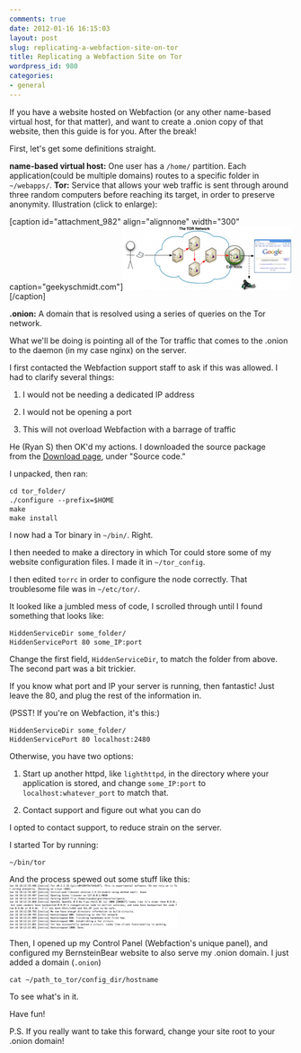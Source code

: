 ```yaml
---
comments: true
date: 2012-01-16 16:15:03
layout: post
slug: replicating-a-webfaction-site-on-tor
title: Replicating a Webfaction Site on Tor
wordpress_id: 980
categories:
- general
---
```


If you have a website hosted on Webfaction (or any other name-based virtual host, for that matter), and want to create a .onion copy of that website, then this guide is for you. After the break!



First, let's get some definitions straight.

**name-based virtual host:** One user has a `/home/` partition. Each application(could be multiple domains) routes to a specific folder in `~/webapps/`.
**Tor:** Service that allows your web traffic is sent through around three random computers before reaching its target, in order to preserve anonymity. Illustration (click to enlarge):

[caption id="attachment_982" align="alignnone" width="300" caption="geekyschmidt.com"][![](/static/images/wp-content/uploads/2012/01/Tor-HTTP-Transmission-300x113.png)](/static/images/wp-content/uploads/2012/01/Tor-HTTP-Transmission.png)[/caption]

**.onion:** A domain that is resolved using a series of queries on the Tor network.

What we'll be doing is pointing all of the Tor traffic that comes to the .onion to the daemon (in my case nginx) on the server.

I first contacted the Webfaction support staff to ask if this was allowed. I had to clarify several things:



	
  1. I would not be needing a dedicated IP address

	
  2. I would not be opening a port

	
  3. This will not overload Webfaction with a barrage of traffic


He (Ryan S) then OK'd my actions. I downloaded the source package from the [Download page](https://www.torproject.org/download/download.html.en), under "Source code."

I unpacked, then ran:

    
    cd tor_folder/
    ./configure --prefix=$HOME
    make
    make install


I now had a Tor binary in `~/bin/`. Right.

I then needed to make a directory in which Tor could store some of my website configuration files. I made it in `~/tor_config`.

I then edited `torrc` in order to configure the node correctly. That troublesome file was in `~/etc/tor/`.

It looked like a jumbled mess of code, I scrolled through until I found something that looks like:

    
    HiddenServiceDir some_folder/
    HiddenServicePort 80 some_IP:port


Change the first field, `HiddenServiceDir`, to match the folder from above. The second part was a bit trickier.

If you know what port and IP your server is running, then fantastic! Just leave the 80, and plug the rest of the information in.

(PSST! If you're on Webfaction, it's this:)

    
    HiddenServiceDir some_folder/
    HiddenServicePort 80 localhost:2480


Otherwise, you have two options:



	
  1. Start up another httpd, like `lighthttpd`, in the directory where your application is stored, and change `some_IP:port` to `localhost:whatever_port` to match that.

	
  2. Contact support and figure out what you can do


I opted to contact support, to reduce strain on the server.

I started Tor by running:

    
    ~/bin/tor


And the process spewed out some stuff like this:
[![](/static/images/wp-content/uploads/2012/01/Screen-shot-2012-01-16-at-4.15.23-PM-300x80.png)](/static/images/wp-content/uploads/2012/01/Screen-shot-2012-01-16-at-4.15.23-PM.png)

Then, I opened up my Control Panel (Webfaction's unique panel), and configured my BernsteinBear website to also serve my .onion domain. I just added a domain (`.onion`)

    
    cat ~/path_to_tor/config_dir/hostname


To see what's in it.

Have fun!

P.S. If you really want to take this forward, change your site root to your .onion domain!
